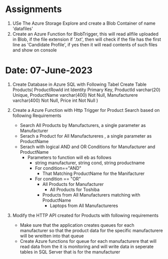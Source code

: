 # Assignments
1. USe The Azure Storage Explore and create a Blob Container of name 'datafiles'
2. Create an Azure Function for BlobTrigger, this will read allfile uploaded in Blob, if the file extension if '.txt', then will check if the file has the first line as  'Candidate Profile', if yes then it will read contents of such files and show on console



# Date: 07-June-2023

1. Create Database in Azure SQL with Following Tabel
Create Table Products(
  ProductRowId int Identity Primary Key,
  ProductId varchar(20) Unique,
  ProductName varchar(400) Not Null,
  Manufacturere varchar(400) Not Null,
  Price int Not Null 
)

2. Create a Azure Function with Http Trigger for Product Search based on following Requirements
	- Search All Products by Manufacturers, a single parameter as Manufacturer
	- Serach a Product for All Manufactureres , a single parameter as ProductName
	- Serach with logical AND and OR Conditions for Manufacturer and ProductName
		- Parameters to function will eb as follows
			- string manufacturer, string cond, string productname
			- For condition=="AND"
				- That Matching ProductName for the Manifacturer
			- For condition == "OR"
				- All Products for Manufacturer
					- All Products for Toshiba	
				- Products from All Manufacturers matching with ProductName
					- Laptops from All Manufactureres 	
	

3. Modify the HTTP API created for Products with following requirements
	- Make sure that the application creates queues for each manufacturer so that the product data for the specific manufacturere will be wreitten into that queue
	- Create Azure functions for queue for each manufacturere that will read data from the it is monitoring and will write data in seperate tables in SQL Server that is for the manufacturer   


